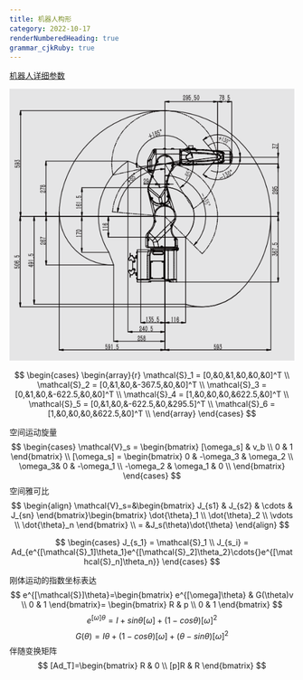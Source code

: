 ```yaml
---
title: 机器人构形
category: 2022-10-17
renderNumberedHeading: true
grammar_cjkRuby: true
---
```



[机器人详细参数]((https://www.efort.com.cn/web/upload/2022/04/20/16504191658016cu573.pdf))

![机器人包络图](./images/1665995736356.png)

$$
\begin{cases}
\begin{array}{r}
\mathcal{S}_1 = [0,&0,&1,&0,&0,&0]^T \\
\mathcal{S}_2 = [0,&1,&0,&-367.5,&0,&0]^T \\
\mathcal{S}_3 = [0,&1,&0,&-622.5,&0,&0]^T \\
\mathcal{S}_4 = [1,&0,&0,&0,&622.5,&0]^T \\
\mathcal{S}_5 = [0,&1,&0,&-622.5,&0,&295.5]^T \\
\mathcal{S}_6 = [1,&0,&0,&0,&622.5,&0]^T \\
\end{array}
\end{cases}
$$

空间运动旋量
$$
\begin{cases}
\mathcal{V}_s = \begin{bmatrix}
[\omega_s] & v_b \\
0 & 1
\end{bmatrix} \\
[\omega_s] = \begin{bmatrix}
0 & -\omega_3 & \omega_2 \\
\omega_3& 0 & -\omega_1 \\
-\omega_2 & \omega_1 & 0 \\
\end{bmatrix}
\end{cases}
$$
空间雅可比
$$
\begin{align}
\mathcal{V}_s=&\begin{bmatrix}
J_{s1} & J_{s2} & \cdots & J_{sn}
\end{bmatrix}\begin{bmatrix}
\dot{\theta}_1 \\
 \dot{\theta}_2 \\
  \vdots \\
  \dot{\theta}_n
\end{bmatrix} \\
 = &J_s(\theta)\dot{\theta}
\end{align}
$$

$$
\begin{cases}
J_{s_1} = \mathcal{S}_1 \\
J_{s_i} = Ad_{e^{[\mathcal{S}_1]\theta_1}e^{[\mathcal{S}_2]\theta_2}\cdots{}e^{[\mathcal{S}_n]\theta_n}}
\end{cases}
$$

刚体运动的指数坐标表达
$$
e^{[\mathcal{S}]\theta}=\begin{bmatrix}
e^{[\omega]\theta} & G(\theta)v \\
0 & 1
\end{bmatrix}=
\begin{bmatrix}
R & p \\
0 & 1
\end{bmatrix}
$$
$$e^{[\omega]{\theta}}=I+sin\theta[\omega]+(1-cos\theta)[\omega]^2$$
$$
G(\theta)=I\theta + (1-cos\theta)[\omega] + (\theta - sin\theta)[\omega]^2
$$
伴随变换矩阵
$$
[Ad_T]=\begin{bmatrix}
R & 0 \\
[p]R & R
\end{bmatrix}
$$
